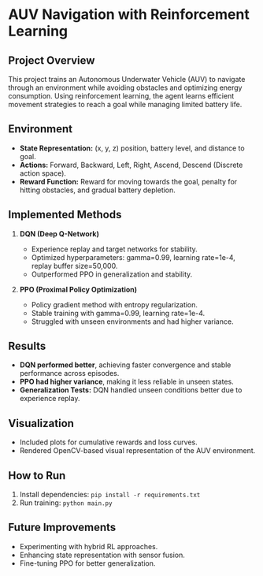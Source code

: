 # AUV Navigation with Reinforcement Learning

## Project Overview
This project trains an Autonomous Underwater Vehicle (AUV) to navigate through an environment while avoiding obstacles and optimizing energy consumption. Using reinforcement learning, the agent learns efficient movement strategies to reach a goal while managing limited battery life.

## Environment
- **State Representation:** (x, y, z) position, battery level, and distance to goal.
- **Actions:** Forward, Backward, Left, Right, Ascend, Descend (Discrete action space).
- **Reward Function:** Reward for moving towards the goal, penalty for hitting obstacles, and gradual battery depletion.

## Implemented Methods
1. **DQN (Deep Q-Network)**
   - Experience replay and target networks for stability.
   - Optimized hyperparameters: gamma=0.99, learning rate=1e-4, replay buffer size=50,000.
   - Outperformed PPO in generalization and stability.

2. **PPO (Proximal Policy Optimization)**
   - Policy gradient method with entropy regularization.
   - Stable training with gamma=0.99, learning rate=1e-4.
   - Struggled with unseen environments and had higher variance.

## Results
- **DQN performed better**, achieving faster convergence and stable performance across episodes.
- **PPO had higher variance**, making it less reliable in unseen states.
- **Generalization Tests:** DQN handled unseen conditions better due to experience replay.

## Visualization
- Included plots for cumulative rewards and loss curves.
- Rendered OpenCV-based visual representation of the AUV environment.

## How to Run
1. Install dependencies: `pip install -r requirements.txt`
2. Run training: `python main.py`

## Future Improvements
- Experimenting with hybrid RL approaches.
- Enhancing state representation with sensor fusion.
- Fine-tuning PPO for better generalization.
